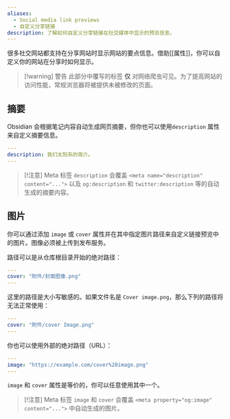 ```yaml
---
aliases:
  - Social media link previews
  - 自定义分享链接
description: 了解如何自定义分享链接在社交媒体中显示的预览信息。
---
```


很多社交网站都支持在分享网站时显示网站的要点信息。借助[[属性]]，你可以自定义你的网站在分享时如何显示。

> [!warning] 警告
> 此部分中覆写的标签 **仅** 对网络爬虫可见。为了提高网站的访问性能，常规浏览器将被提供未被修改的页面。

## 摘要

Obsidian 会根据笔记内容自动生成网页摘要，但你也可以使用`description` 属性来自定义摘要信息。

```yaml
---
description: 我们太阳系的简介。
---
```

> [!注意] Meta 标签
> `description` 会覆盖 `<meta name="description" content="...">` 以及 `og:description` 和 `twitter:description` 等的自动生成的摘要内容。

## 图片

你可以通过添加 `image` 或 `cover` 属性并在其中指定图片路径来自定义链接预览中的图片。图像必须被上传到发布服务。

路径可以是从仓库根目录开始的绝对路径：

```yaml
---
cover: "附件/封面图像.png"
---
```

这里的路径是大小写敏感的。如果文件名是 `Cover image.png`，那么下列的路径将无法正常使用：

```yaml
---
cover: "附件/cover Image.png"
---
```

你也可以使用外部的绝对路径（URL）：

```yaml
---
image: "https://example.com/cover%20image.png"
---
```

`image` 和 `cover` 属性是等价的，你可以任意使用其中一个。

> [!注意] Meta 标签
> `image` 和 `cover` 会覆盖 `<meta property="og:image" content="...">` 中自动生成的图片。


